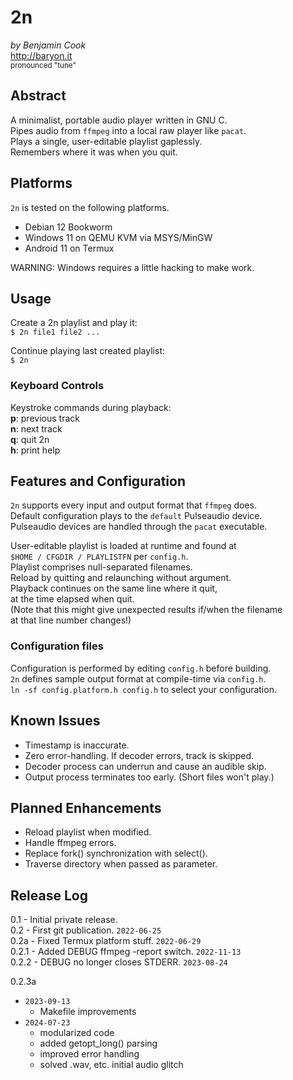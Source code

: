 # 2n

*by Benjamin Cook*\
<http://baryon.it>\
<sup>pronounced "tune"</sup>


## Abstract

A minimalist, portable audio player written in GNU C.\
Pipes audio from `ffmpeg` into a local raw player like `pacat`.\
Plays a single, user-editable playlist gaplessly.\
Remembers where it was when you quit.

## Platforms 

`2n` is tested on the following platforms.

 - Debian 12 Bookworm
 - Windows 11 on QEMU KVM via MSYS/MinGW
 - Android 11 on Termux

WARNING: Windows requires a little hacking to make work.

## Usage

Create a 2n playlist and play it:\
`$ 2n file1 file2 ...`
	
Continue playing last created playlist:\
`$ 2n`

### Keyboard Controls
Keystroke commands during playback:\
**p**: previous track\
**n**: next track\
**q**: quit 2n\
**h**: print help

## Features and Configuration

`2n` supports every input and output format that `ffmpeg` does.\
Default configuration plays to the `default` Pulseaudio device.\
Pulseaudio devices are handled through the `pacat` executable.

User-editable playlist is loaded at runtime and found at\
`$HOME / CFGDIR / PLAYLISTFN` per `config.h`.\
Playlist comprises null-separated filenames.\
Reload by quitting and relaunching without argument.\
Playback continues on the same line where it quit,\
at the time elapsed when quit.\
(Note that this might give unexpected results if/when the filename\
at that line number changes!)

### Configuration files

Configuration is performed by editing `config.h` before building.\
`2n` defines sample output format at compile-time via `config.h`.\
`ln -sf config.platform.h config.h` to select your configuration.

## Known Issues

- Timestamp is inaccurate.
- Zero error-handling. If decoder errors, track is skipped.
- Decoder process can underrun and cause an audible skip.
- Output process terminates too early. (Short files won't play.)

## Planned Enhancements

- Reload playlist when modified.
- Handle ffmpeg errors.
- Replace fork() synchronization with select().
- Traverse directory when passed as parameter.

## Release Log
0.1 - Initial private release.\
0.2 - First git publication. `2022-06-25`\
0.2a - Fixed Termux platform stuff. `2022-06-29`\
0.2.1 - Added DEBUG ffmpeg -report switch. `2022-11-13`\
0.2.2 - DEBUG no longer closes STDERR. `2023-08-24`

0.2.3a 
- `2023-09-13` 
    - Makefile improvements
- `2024-07-23`
    - modularized code
    - added getopt_long() parsing
    - improved error handling
    - solved .wav, etc. initial audio glitch
 
